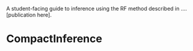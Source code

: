 A student-facing guide to inference using the RF method described in .... [publication here].

# CompactInference
